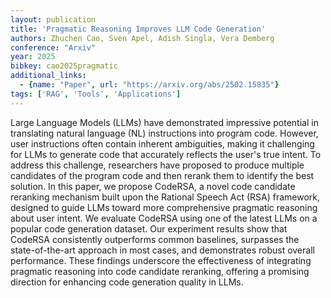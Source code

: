 ```yaml
---
layout: publication
title: 'Pragmatic Reasoning Improves LLM Code Generation'
authors: Zhuchen Cao, Sven Apel, Adish Singla, Vera Demberg
conference: "Arxiv"
year: 2025
bibkey: cao2025pragmatic
additional_links:
  - {name: "Paper", url: "https://arxiv.org/abs/2502.15835"}
tags: ['RAG', 'Tools', 'Applications']
---
```

Large Language Models (LLMs) have demonstrated impressive potential in
translating natural language (NL) instructions into program code. However, user
instructions often contain inherent ambiguities, making it challenging for LLMs
to generate code that accurately reflects the user's true intent. To address
this challenge, researchers have proposed to produce multiple candidates of the
program code and then rerank them to identify the best solution. In this paper,
we propose CodeRSA, a novel code candidate reranking mechanism built upon the
Rational Speech Act (RSA) framework, designed to guide LLMs toward more
comprehensive pragmatic reasoning about user intent. We evaluate CodeRSA using
one of the latest LLMs on a popular code generation dataset. Our experiment
results show that CodeRSA consistently outperforms common baselines, surpasses
the state-of-the-art approach in most cases, and demonstrates robust overall
performance. These findings underscore the effectiveness of integrating
pragmatic reasoning into code candidate reranking, offering a promising
direction for enhancing code generation quality in LLMs.

